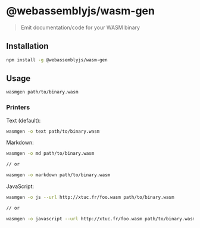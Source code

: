 # @webassemblyjs/wasm-gen

> Emit documentation/code for your WASM binary

## Installation

```sh
npm install -g @webassemblyjs/wasm-gen
```

## Usage

```sh
wasmgen path/to/binary.wasm
```

### Printers

Text (default):

```sh
wasmgen -o text path/to/binary.wasm
```

Markdown:

```sh
wasmgen -o md path/to/binary.wasm

// or

wasmgen -o markdown path/to/binary.wasm
```

JavaScript:

```sh
wasmgen -o js --url http://xtuc.fr/foo.wasm path/to/binary.wasm

// or

wasmgen -o javascript --url http://xtuc.fr/foo.wasm path/to/binary.wasm
```
